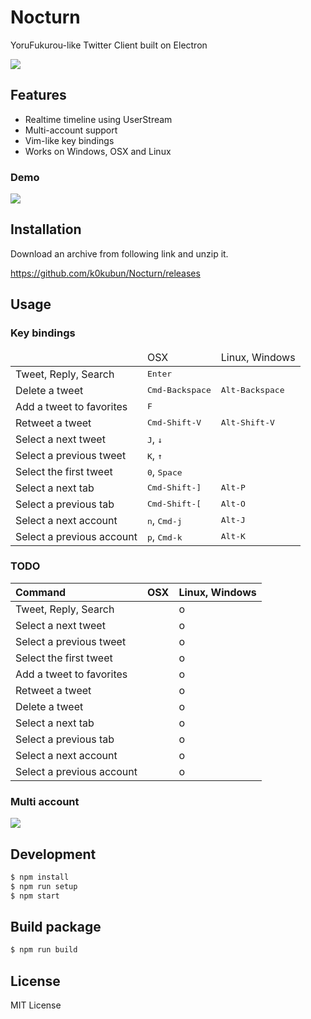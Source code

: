 # Nocturn

YoruFukurou-like Twitter Client built on Electron

![](https://i.gyazo.com/f50b8192eed6adfcb49c9b3374d5a7bb.png)

## Features
- Realtime timeline using UserStream
- Multi-account support
- Vim-like key bindings
- Works on Windows, OSX and Linux

### Demo

![](https://i.gyazo.com/3f89eaf9e85820ef0ba79bc2db7c478e.gif)

## Installation

Download an archive from following link and unzip it.

https://github.com/k0kubun/Nocturn/releases

## Usage

### Key bindings

<table>
<thead>
<tr><td></td><td>OSX</td><td>Linux, Windows</td></tr>
</thead>
<tbody>
<tr><td> Tweet, Reply, Search      </td><td colspan='2'> <kbd>Enter</kbd>               </td></tr>
<tr><td> Delete a tweet            </td><td>             <kbd>Cmd-Backspace</kbd>       </td><td> <kbd>Alt-Backspace</kbd> </td></tr>
<tr><td> Add a tweet to favorites  </td><td colspan='2'> <kbd>F</kbd>                   </td></tr>
<tr><td> Retweet a tweet           </td><td>             <kbd>Cmd-Shift-V</kbd>         </td><td> <kbd>Alt-Shift-V</kbd>   </td></tr>
<tr><td> Select a next tweet       </td><td colspan='2'> <kbd>J</kbd>, <kbd>↓</kbd>     </td></tr>
<tr><td> Select a previous tweet   </td><td colspan='2'> <kbd>K</kbd>, <kbd>↑</kbd>     </td></tr>
<tr><td> Select the first tweet    </td><td colspan='2'> <kbd>0</kbd>, <kbd>Space</kbd> </td></tr>
<tr><td> Select a next tab         </td><td>             <kbd>Cmd-Shift-]</kbd>         </td><td> <kbd>Alt-P</kbd>         </td></tr>
<tr><td> Select a previous tab     </td><td>             <kbd>Cmd-Shift-[</kbd>         </td><td> <kbd>Alt-O</kbd>         </td></tr>
<tr><td> Select a next account     </td><td>             <kbd>n</kbd>, <kbd>Cmd-j</kbd> </td><td> <kbd>Alt-J</kbd>         </td></tr>
<tr><td> Select a previous account </td><td>             <kbd>p</kbd>, <kbd>Cmd-k</kbd> </td><td> <kbd>Alt-K</kbd>         </td></tr>
</tbody>
</table>

### TODO

| Command                   | OSX | Linux, Windows |
|:--------------------------|:----|:---------------|
|  Tweet, Reply, Search     |     | o              |
| Select a next tweet       |     | o              |
| Select a previous tweet   |     | o              |
| Select the first tweet    |     | o              |
| Add a tweet to favorites  |     | o              |
| Retweet a tweet           |     | o              |
| Delete a tweet            |     | o              |
| Select a next tab         |     | o              |
| Select a previous tab     |     | o              |
| Select a next account     |     | o              |
| Select a previous account |     | o              |

### Multi account

![](https://i.gyazo.com/be91e798686c0a83a89b9b42a94b24c1.gif)

## Development

```bash
$ npm install
$ npm run setup
$ npm start
```

## Build package

```bash
$ npm run build
```

## License

MIT License
